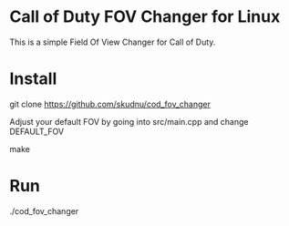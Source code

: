# Call of Duty FOV Changer for Linux
This is a simple Field Of View Changer for Call of Duty.

# Install
git clone https://github.com/skudnu/cod_fov_changer  

Adjust your default FOV by going into src/main.cpp and change DEFAULT_FOV  

make

# Run
./cod_fov_changer